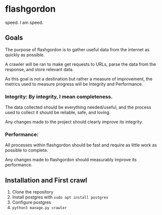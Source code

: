 # flashgordon

speed. I am speed.

## Goals

The purpose of flashgordon is to gather useful data from the internet as quickly as possible.

A crawler will be ran to make get requests to URLs, parse the data from the response, and store relevant data.

As this goal is not a destination but rather a measure of improvement, the metrics used to measure progress will be Integrity and Performance.

### Integrity: By integrity, I mean completeness.
The data collected should be everything needed/useful, and the process used to collect it should be reliable, safe, and loving. 

Any changes made to the project should clearly improve its integrity.

### Performance: 
All processes within flashgordon should be fast and require as little work as possible to complete. 

Any changes made to flashgordon should measurably improve its performance.

## Installation and First crawl

1. Clone the repository
2. Install postgres with `sudo apt install postgres`
3. Configure postgres
4. `python3 manage.py crawler`
